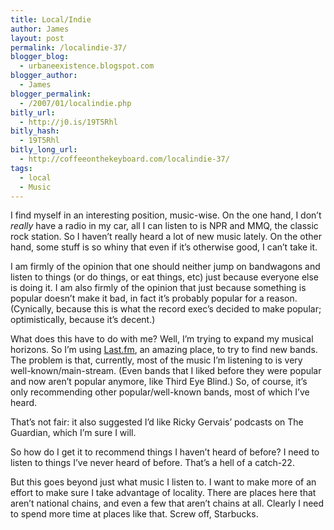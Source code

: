 ```yaml
---
title: Local/Indie
author: James
layout: post
permalink: /localindie-37/
blogger_blog:
  - urbaneexistence.blogspot.com
blogger_author:
  - James
blogger_permalink:
  - /2007/01/localindie.php
bitly_url:
  - http://j0.is/19T5Rhl
bitly_hash:
  - 19T5Rhl
bitly_long_url:
  - http://coffeeonthekeyboard.com/localindie-37/
tags:
  - local
  - Music
---
```

I find myself in an interesting position, music-wise. On the one hand, I don&#8217;t <span style="font-style: italic;">really</span> have a radio in my car, all I can listen to is NPR and MMQ, the classic rock station. So I haven&#8217;t really heard a lot of new music lately. On the other hand, some stuff is so whiny that even if it&#8217;s otherwise good, I can&#8217;t take it.

I am firmly of the opinion that one should neither jump on bandwagons and listen to things (or do things, or eat things, etc) just because everyone else is doing it. I am also firmly of the opinion that just because something is popular doesn&#8217;t make it bad, in fact it&#8217;s probably popular for a reason. (Cynically, because this is what the record exec&#8217;s decided to make popular; optimistically, because it&#8217;s decent.)

What does this have to do with me? Well, I&#8217;m trying to expand my musical horizons. So I&#8217;m using [Last.fm][1], an amazing place, to try to find new bands. The problem is that, currently, most of the music I&#8217;m listening to is very well-known/main-stream. (Even bands that I liked before they were popular and now aren&#8217;t popular anymore, like Third Eye Blind.) So, of course, it&#8217;s only recommending other popular/well-known bands, most of which I&#8217;ve heard.

That&#8217;s not fair: it also suggested I&#8217;d like Ricky Gervais&#8217; podcasts on The Guardian, which I&#8217;m sure I will.

So how do I get it to recommend things I haven&#8217;t heard of before? I need to listen to things I&#8217;ve never heard of before. That&#8217;s a hell of a catch-22.

But this goes beyond just what music I listen to. I want to make more of an effort to make sure I take advantage of locality. There are places here that aren&#8217;t national chains, and even a few that aren&#8217;t chains at all. Clearly I need to spend more time at places like that. Screw off, Starbucks.

 [1]: http://www.last.fm/